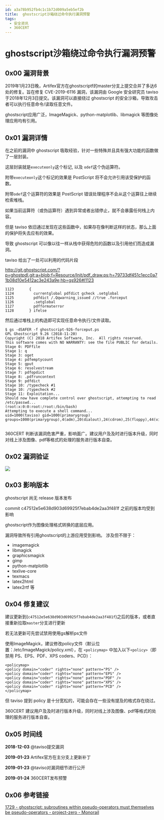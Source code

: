 ```yaml
---
id: a3a78b952fb4c1c1b72d009a5eb5ef2b
title:  ghostscript沙箱绕过命令执行漏洞预警
tags: 
  - 安全资讯
  - 360CERT
---
```


#  ghostscript沙箱绕过命令执行漏洞预警

0x00 漏洞背景
---------


2019年1月23日晚，Artifex官方在ghostscriptf的master分支上提交合并了多达6处的修复。旨在修复 CVE-2019-6116 漏洞，该漏洞由 Google 安全研究员 taviso 于2018年12月3日提交。该漏洞可以直接绕过 ghostscript 的安全沙箱，导致攻击者可以执行任意命令/读取任意文件。


ghostscript应用广泛，ImageMagick、python-matplotlib、libmagick 等图像处理应用均有引用。


0x01 漏洞详情
---------


在之前的漏洞中 ghostscript 吸取经验，针对一些特殊并且具有强大功能的函数做了一层封装。


这层封装就是`executeonly`这个标记, 以及 `odef`这个伪运算符。


附带`executeonly`这个标记的效果是 PostScript 将不会允许引用该受保护的函数。


附带`odef`这个运算符的效果是 PostScript 错误处理程序不会从这个运算往上继续检索堆栈。


如果当前运算符（或伪运算符）遇到异常或者出错停止，就不会暴露任何栈上内容。


但是 taviso 依旧通过发现在这些函数中，如果存在像判断这样的状态，那么上面的保护将失去应有的效果。


导致 ghostscript 可以像以往一样从栈中获得危险的函数以及引用他们而造成漏洞。


taviso 给出了一处可以利用的代码片段


<http://git.ghostscript.com/?p=ghostpdl.git;a=blob;f=Resource/Init/pdf_draw.ps;h=79733df451c1ecc0a71b08d10e5412ac3e243a9e;hb=gs926#l1123>



```
1123       {
1124         currentglobal pdfdict gcheck .setglobal
1125         pdfdict /.Qqwarning_issued //true .forceput
1126         .setglobal
1127         pdfformaterror
1128       } ifelse

```
然后通过堆栈上的构造即可实现任意命令执行/文件读取。



```
$ gs -dSAFER -f ghostscript-926-forceput.ps
GPL Ghostscript 9.26 (2018-11-20)
Copyright (C) 2018 Artifex Software, Inc.  All rights reserved.
This software comes with NO WARRANTY: see the file PUBLIC for details.
Stage 0: PDFfile
Stage 1: q
Stage 3: oget
Stage 4: pdfemptycount
Stage 5: gput
Stage 6: resolvestream
Stage 7: pdfopdict
Stage 8: .pdfruncontext
Stage 9: pdfdict
Stage 10: /typecheck #1
Stage 10: /typecheck #2
Stage 11: Exploitation...
Should now have complete control over ghostscript, attempting to read
/etc/passwd...
(root:x:0:0:root:/root:/bin/bash)
Attempting to execute a shell command...
uid=1000(taviso) gid=1000(primarygroup)
groups=1000(primarygroup),4(adm),20(dialout),24(cdrom),25(floppy),44(video),46(plugdev),999(logindev)


```
360CERT 判断该漏洞危害严重，影响面广。建议用户及及时进行版本升级，同时对线上涉及图像、pdf等格式的处理的服务进行版本自查。


0x02 漏洞验证
---------


![](https://p403.ssl.qhimgs4.com/t018b63ddbdab762dcb.png)


0x03 影响版本
---------


ghostscript 尚无 release 版本发布


commit c47512e5e638d903d69925f7ebab4de2aa3f481f 之前的版本均受到影响


ghostscript作为图像处理格式转换的底层应用。


漏洞导致所有引用ghostscript的上游应用受到影响。 涉及但不限于：


* imagemagick
* libmagick
* graphicsmagick
* gimp
* python-matplotlib
* texlive-core
* texmacs
* latex2html
* latex2rtf
等


0x04 修复建议
---------


建议更新到(`c47512e5e638d903d69925f7ebab4de2aa3f481f`)之后的版本，或者直接重新拉取`master`分支进行更新


若无法更新可先尝试禁用使用gs解析ps文件


使用ImageMagick，建议修改policy文件（默认位置：/etc/ImageMagick/policy.xml），在 `<policymap>` 中加入以下`<policy>`（即禁用 PS、EPS、PDF、XPS coders、PCD）：



```
<policymap>
<policy domain="coder" rights="none" pattern="PS" />
<policy domain="coder" rights="none" pattern="EPS" />
<policy domain="coder" rights="none" pattern="PDF" />
<policy domain="coder" rights="none" pattern="XPS" />
<policy domain="coder" rights="none" pattern="PCD" />
</policymap>

```
但 taviso 提到 policy 是十分宽松的，可能会存在一些没有提及的格式存在绕过。


360CERT 建议用户及及时进行版本升级，同时对线上涉及图像、pdf等格式的处理的服务进行版本自查。


0x05 时间线
--------


**2018-12-03** @taviso提交漏洞


**2019-01-23** Artifex官方在主分支上更新补丁


**2019-01-23** @taviso对漏洞细节进行公开


**2019-01-24** 360CERT发布预警


0x06 参考链接
---------


[1729 - ghostscript: subroutines within pseudo-operators must themselves be pseudo-operators - project-zero - Monorail](https://bugs.chromium.org/p/project-zero/issues/detail?id=1729&desc=2)


